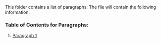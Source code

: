 This folder contains a list of paragraphs. The file will contain the following information:

### Table of Contents for Paragraphs:
1. [Paragraph 1](paragraph-1/readme.md)
